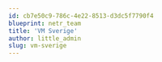 ```yaml
---
id: cb7e50c9-786c-4e22-8513-d3dc5f7790f4
blueprint: netr_team
title: 'VM Sverige'
author: little_admin
slug: vm-sverige
---
```

